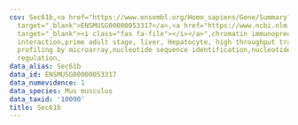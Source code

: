 ```yaml
---
csv: Sec61b,<a href="https://www.ensembl.org/Homo_sapiens/Gene/Summary?db=core;g=ENSMUSG00000053317"
  target="_blank">ENSMUSG00000053317</a>,<a href="https://www.ncbi.nlm.nih.gov/pubmed/23834426"
  target="_blank"><i class="fas fa-file"></i></a>",chromatin immunoprecipitation assay,direct
  interaction,prime adult stage, liver, Hepatocyte, high throughput transcription
  profiling by microarray,nucleotide sequence identification,nucleotide sequence identification,transcriptional
  regulation,
data_alias: Sec61b
data_id: ENSMUSG00000053317
data_numevidence: 1
data_species: Mus musculus
data_taxid: '10090'
title: Sec61b
---
```

